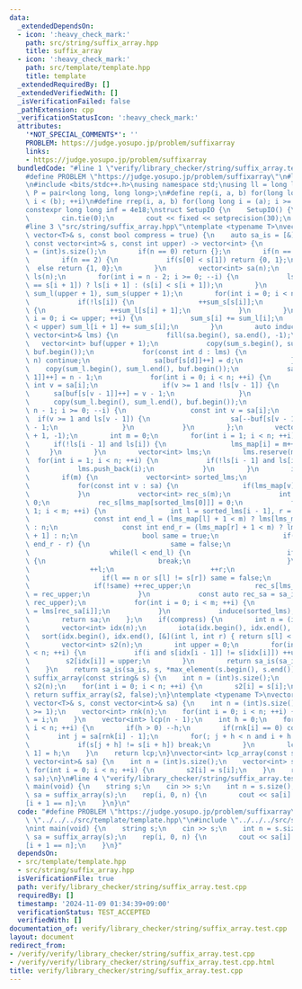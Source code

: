 ```yaml
---
data:
  _extendedDependsOn:
  - icon: ':heavy_check_mark:'
    path: src/string/suffix_array.hpp
    title: suffix_array
  - icon: ':heavy_check_mark:'
    path: src/template/template.hpp
    title: template
  _extendedRequiredBy: []
  _extendedVerifiedWith: []
  _isVerificationFailed: false
  _pathExtension: cpp
  _verificationStatusIcon: ':heavy_check_mark:'
  attributes:
    '*NOT_SPECIAL_COMMENTS*': ''
    PROBLEM: https://judge.yosupo.jp/problem/suffixarray
    links:
    - https://judge.yosupo.jp/problem/suffixarray
  bundledCode: "#line 1 \"verify/library_checker/string/suffix_array.test.cpp\"\n\
    #define PROBLEM \"https://judge.yosupo.jp/problem/suffixarray\"\n#line 2 \"src/template/template.hpp\"\
    \n#include <bits/stdc++.h>\nusing namespace std;\nusing ll = long long;\nusing\
    \ P = pair<long long, long long>;\n#define rep(i, a, b) for(long long i = (a);\
    \ i < (b); ++i)\n#define rrep(i, a, b) for(long long i = (a); i >= (b); --i)\n\
    constexpr long long inf = 4e18;\nstruct SetupIO {\n    SetupIO() {\n        ios::sync_with_stdio(0);\n\
    \        cin.tie(0);\n        cout << fixed << setprecision(30);\n    }\n} setup_io;\n\
    #line 3 \"src/string/suffix_array.hpp\"\ntemplate <typename T>\nvector<int> suffix_array(const\
    \ vector<T>& s, const bool compress = true) {\n    auto sa_is = [&](auto& sa_is,\
    \ const vector<int>& s, const int upper) -> vector<int> {\n        const int n\
    \ = (int)s.size();\n        if(n == 0) return {};\n        if(n == 1) return {0};\n\
    \        if(n == 2) {\n            if(s[0] < s[1]) return {0, 1};\n          \
    \  else return {1, 0};\n        }\n        vector<int> sa(n);\n        vector<bool>\
    \ ls(n);\n        for(int i = n - 2; i >= 0; --i) {\n            ls[i] = (s[i]\
    \ == s[i + 1]) ? ls[i + 1] : (s[i] < s[i + 1]);\n        }\n        vector<int>\
    \ sum_l(upper + 1), sum_s(upper + 1);\n        for(int i = 0; i < n; ++i) {\n\
    \            if(!ls[i]) {\n                ++sum_s[s[i]];\n            } else\
    \ {\n                ++sum_l[s[i] + 1];\n            }\n        }\n        for(int\
    \ i = 0; i <= upper; ++i) {\n            sum_s[i] += sum_l[i];\n            if(i\
    \ < upper) sum_l[i + 1] += sum_s[i];\n        }\n        auto induce = [&](const\
    \ vector<int>& lms) {\n            fill(sa.begin(), sa.end(), -1);\n         \
    \   vector<int> buf(upper + 1);\n            copy(sum_s.begin(), sum_s.end(),\
    \ buf.begin());\n            for(const int d : lms) {\n                if(d ==\
    \ n) continue;\n                sa[buf[s[d]]++] = d;\n            }\n        \
    \    copy(sum_l.begin(), sum_l.end(), buf.begin());\n            sa[buf[s[n -\
    \ 1]]++] = n - 1;\n            for(int i = 0; i < n; ++i) {\n                const\
    \ int v = sa[i];\n                if(v >= 1 and !ls[v - 1]) {\n              \
    \      sa[buf[s[v - 1]]++] = v - 1;\n                }\n            }\n      \
    \      copy(sum_l.begin(), sum_l.end(), buf.begin());\n            for(int i =\
    \ n - 1; i >= 0; --i) {\n                const int v = sa[i];\n              \
    \  if(v >= 1 and ls[v - 1]) {\n                    sa[--buf[s[v - 1] + 1]] = v\
    \ - 1;\n                }\n            }\n        };\n        vector<int> lms_map(n\
    \ + 1, -1);\n        int m = 0;\n        for(int i = 1; i < n; ++i) {\n      \
    \      if(!ls[i - 1] and ls[i]) {\n                lms_map[i] = m++;\n       \
    \     }\n        }\n        vector<int> lms;\n        lms.reserve(m);\n      \
    \  for(int i = 1; i < n; ++i) {\n            if(!ls[i - 1] and ls[i]) {\n    \
    \            lms.push_back(i);\n            }\n        }\n        induce(lms);\n\
    \        if(m) {\n            vector<int> sorted_lms;\n            sorted_lms.reserve(m);\n\
    \            for(const int v : sa) {\n                if(lms_map[v] != -1) sorted_lms.push_back(v);\n\
    \            }\n            vector<int> rec_s(m);\n            int rec_upper =\
    \ 0;\n            rec_s[lms_map[sorted_lms[0]]] = 0;\n            for(int i =\
    \ 1; i < m; ++i) {\n                int l = sorted_lms[i - 1], r = sorted_lms[i];\n\
    \                const int end_l = (lms_map[l] + 1 < m) ? lms[lms_map[l] + 1]\
    \ : n;\n                const int end_r = (lms_map[r] + 1 < m) ? lms[lms_map[r]\
    \ + 1] : n;\n                bool same = true;\n                if(end_l - l !=\
    \ end_r - r) {\n                    same = false;\n                } else {\n\
    \                    while(l < end_l) {\n                        if(s[l] != s[r])\
    \ {\n                            break;\n                        }\n         \
    \               ++l;\n                        ++r;\n                    }\n  \
    \                  if(l == n or s[l] != s[r]) same = false;\n                }\n\
    \                if(!same) ++rec_upper;\n                rec_s[lms_map[sorted_lms[i]]]\
    \ = rec_upper;\n            }\n            const auto rec_sa = sa_is(sa_is, rec_s,\
    \ rec_upper);\n            for(int i = 0; i < m; ++i) {\n                sorted_lms[i]\
    \ = lms[rec_sa[i]];\n            }\n            induce(sorted_lms);\n        }\n\
    \        return sa;\n    };\n    if(compress) {\n        int n = (int)s.size();\n\
    \        vector<int> idx(n);\n        iota(idx.begin(), idx.end(), 0);\n     \
    \   sort(idx.begin(), idx.end(), [&](int l, int r) { return s[l] < s[r]; });\n\
    \        vector<int> s2(n);\n        int upper = 0;\n        for(int i = 0; i\
    \ < n; ++i) {\n            if(i and s[idx[i - 1]] != s[idx[i]]) ++upper;\n   \
    \         s2[idx[i]] = upper;\n        }\n        return sa_is(sa_is, s2, upper);\n\
    \    }\n    return sa_is(sa_is, s, *max_element(s.begin(), s.end()));\n}\nvector<int>\
    \ suffix_array(const string& s) {\n    int n = (int)s.size();\n    vector<int>\
    \ s2(n);\n    for(int i = 0; i < n; ++i) {\n        s2[i] = s[i];\n    }\n   \
    \ return suffix_array(s2, false);\n}\ntemplate <typename T>\nvector<int> lcp_array(const\
    \ vector<T>& s, const vector<int>& sa) {\n    int n = (int)s.size();\n    assert(n\
    \ >= 1);\n    vector<int> rnk(n);\n    for(int i = 0; i < n; ++i) {\n        rnk[sa[i]]\
    \ = i;\n    }\n    vector<int> lcp(n - 1);\n    int h = 0;\n    for(int i = 0;\
    \ i < n; ++i) {\n        if(h > 0) --h;\n        if(rnk[i] == 0) continue;\n \
    \       int j = sa[rnk[i] - 1];\n        for(; j + h < n and i + h < n; ++h) {\n\
    \            if(s[j + h] != s[i + h]) break;\n        }\n        lcp[rnk[i] -\
    \ 1] = h;\n    }\n    return lcp;\n}\nvector<int> lcp_array(const string& s, const\
    \ vector<int>& sa) {\n    int n = (int)s.size();\n    vector<int> s2(n);\n   \
    \ for(int i = 0; i < n; ++i) {\n        s2[i] = s[i];\n    }\n    return lcp_array(s2,\
    \ sa);\n}\n#line 4 \"verify/library_checker/string/suffix_array.test.cpp\"\nint\
    \ main(void) {\n    string s;\n    cin >> s;\n    int n = s.size();\n    vector<int>\
    \ sa = suffix_array(s);\n    rep(i, 0, n) {\n        cout << sa[i] << \" \\n\"\
    [i + 1 == n];\n    }\n}\n"
  code: "#define PROBLEM \"https://judge.yosupo.jp/problem/suffixarray\"\n#include\
    \ \"../../../src/template/template.hpp\"\n#include \"../../../src/string/suffix_array.hpp\"\
    \nint main(void) {\n    string s;\n    cin >> s;\n    int n = s.size();\n    vector<int>\
    \ sa = suffix_array(s);\n    rep(i, 0, n) {\n        cout << sa[i] << \" \\n\"\
    [i + 1 == n];\n    }\n}"
  dependsOn:
  - src/template/template.hpp
  - src/string/suffix_array.hpp
  isVerificationFile: true
  path: verify/library_checker/string/suffix_array.test.cpp
  requiredBy: []
  timestamp: '2024-11-09 01:34:39+09:00'
  verificationStatus: TEST_ACCEPTED
  verifiedWith: []
documentation_of: verify/library_checker/string/suffix_array.test.cpp
layout: document
redirect_from:
- /verify/verify/library_checker/string/suffix_array.test.cpp
- /verify/verify/library_checker/string/suffix_array.test.cpp.html
title: verify/library_checker/string/suffix_array.test.cpp
---
```

